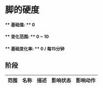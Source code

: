 # 脚的硬度  
#### ** 基础值: ** 0   
#### ** 变化范围: ** 0 ~ 10  
#### ** 基础变化率: ** 0 / 每15分钟  
## 阶段  
范围  |  名称  |  描述  |  影响状态  |  影响动作  
----  |  ----  |  ----  |  ----  |  ----  


<script>document.title="脚的硬度 - 卡牌生存百科 Card Survival Wiki";</script>